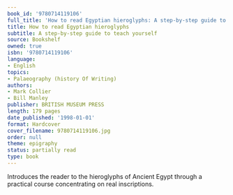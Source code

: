 ```yaml
---
book_id: '9780714119106'
full_title: 'How to read Egyptian hieroglyphs: A step-by-step guide to teach yourself'
title: How to read Egyptian hieroglyphs
subtitle: A step-by-step guide to teach yourself
source: Bookshelf
owned: true
isbn: '9780714119106'
language:
- English
topics:
- Palaeography (history Of Writing)
authors:
- Mark Collier
- Bill Manley
publisher: BRITISH MUSEUM PRESS
length: 179 pages
date_published: '1998-01-01'
format: Hardcover
cover_filename: 9780714119106.jpg
order: null
theme: epigraphy
status: partially read
type: book
---
```

Introduces the reader to the hieroglyphs of Ancient Egypt through a practical course concentrating on real inscriptions.
